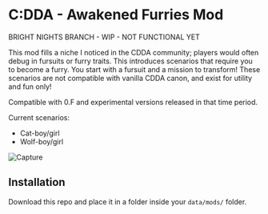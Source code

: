# C:DDA - Awakened Furries Mod

BRIGHT NIGHTS BRANCH - WIP - NOT FUNCTIONAL YET

This mod fills a niche I noticed in the CDDA community; players would often debug in fursuits or furry traits. This introduces scenarios that require you to become a furry. You start with a fursuit and a mission to transform! These scenarios are not compatible with vanilla CDDA canon, and exist for utility and fun only!

Compatible with 0.F and experimental versions released in that time period.

Current scenarios:
- Cat-boy/girl
- Wolf-boy/girl


![Capture](https://user-images.githubusercontent.com/67405765/195982447-7d23a98e-7cc0-4b95-9b7a-f64dced6e131.PNG)

## Installation

Download this repo and place it in a folder inside your `data/mods/` folder.
